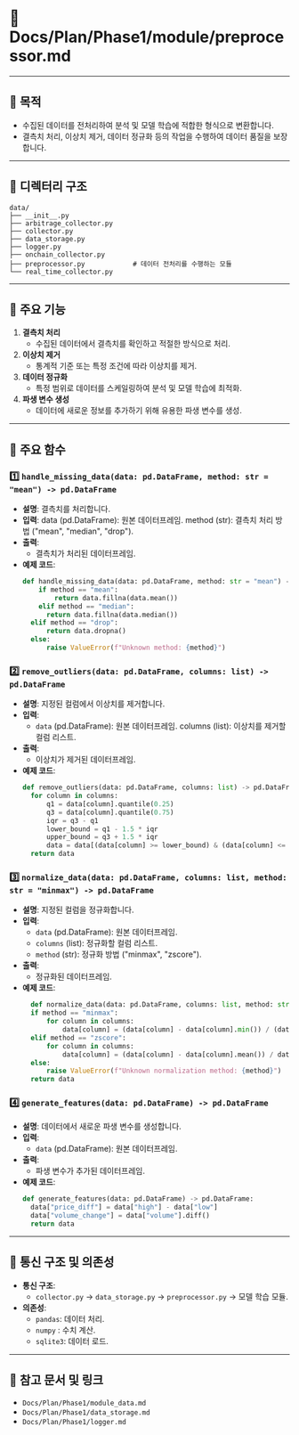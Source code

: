 # 📁 Docs/Plan/Phase1/module/preprocessor.md

---

## 📌 목적
- 수집된 데이터를 전처리하여 분석 및 모델 학습에 적합한 형식으로 변환합니다.
- 결측치 처리, 이상치 제거, 데이터 정규화 등의 작업을 수행하여 데이터 품질을 보장합니다.

---

## 📁 디렉터리 구조
```plaintext
data/
├── __init__.py
├── arbitrage_collector.py
├── collector.py
├── data_storage.py
├── logger.py
├── onchain_collector.py
├── preprocessor.py            # 데이터 전처리를 수행하는 모듈
└── real_time_collector.py
```

---

## 📄 주요 기능
1. **결측치 처리**
   - 수집된 데이터에서 결측치를 확인하고 적절한 방식으로 처리.
2. **이상치 제거**
   - 통계적 기준 또는 특정 조건에 따라 이상치를 제거.
3. **데이터 정규화**
   - 특정 범위로 데이터를 스케일링하여 분석 및 모델 학습에 최적화.
4. **파생 변수 생성**
   - 데이터에 새로운 정보를 추가하기 위해 유용한 파생 변수를 생성.

---

## 🧩 주요 함수

### 1️⃣ `handle_missing_data(data: pd.DataFrame, method: str = "mean") -> pd.DataFrame`
- **설명**: 결측치를 처리합니다.
- **입력**:
data (pd.DataFrame): 원본 데이터프레임.
method (str): 결측치 처리 방법 ("mean", "median", "drop").
- **출력**:
  - 결측치가 처리된 데이터프레임.
- **예제 코드**:
  ```python
  def handle_missing_data(data: pd.DataFrame, method: str = "mean") -> pd.DataFrame:
      if method == "mean":
          return data.fillna(data.mean())
      elif method == "median":
        return data.fillna(data.median())
    elif method == "drop":
        return data.dropna()
    else:
        raise ValueError(f"Unknown method: {method}")

### 2️⃣ `remove_outliers(data: pd.DataFrame, columns: list) -> pd.DataFrame`
- **설명**: 지정된 컬럼에서 이상치를 제거합니다.
- **입력**:
  - `data` (pd.DataFrame): 원본 데이터프레임.
columns (list): 이상치를 제거할 컬럼 리스트.
- **출력**:
  - 이상치가 제거된 데이터프레임.
- **예제 코드**:
  ```python
  def remove_outliers(data: pd.DataFrame, columns: list) -> pd.DataFrame:
    for column in columns:
        q1 = data[column].quantile(0.25)
        q3 = data[column].quantile(0.75)
        iqr = q3 - q1
        lower_bound = q1 - 1.5 * iqr
        upper_bound = q3 + 1.5 * iqr
        data = data[(data[column] >= lower_bound) & (data[column] <= upper_bound)]
    return data

### 3️⃣ `normalize_data(data: pd.DataFrame, columns: list, method: str = "minmax") -> pd.DataFrame`
- **설명**: 지정된 컬럼을 정규화합니다.
- **입력**:
  - `data` (pd.DataFrame): 원본 데이터프레임.
  - `columns` (list): 정규화할 컬럼 리스트.
  - `method` (str): 정규화 방법 ("minmax", "zscore").
- **출력**:
  - 정규화된 데이터프레임.
- **예제 코드**:
  ```python
    def normalize_data(data: pd.DataFrame, columns: list, method: str = "minmax") -> pd.DataFrame:
    if method == "minmax":
        for column in columns:
            data[column] = (data[column] - data[column].min()) / (data[column].max() - data[column].min())
    elif method == "zscore":
        for column in columns:
            data[column] = (data[column] - data[column].mean()) / data[column].std()
    else:
        raise ValueError(f"Unknown normalization method: {method}")
    return data

### 4️⃣ `generate_features(data: pd.DataFrame) -> pd.DataFrame`
- **설명**: 데이터에서 새로운 파생 변수를 생성합니다.
- **입력**:
  - `data` (pd.DataFrame): 원본 데이터프레임.
- **출력**:
  - 파생 변수가 추가된 데이터프레임.
- **예제 코드**:
  ```python
  def generate_features(data: pd.DataFrame) -> pd.DataFrame:
    data["price_diff"] = data["high"] - data["low"]
    data["volume_change"] = data["volume"].diff()
    return data

---

## 🔗 통신 구조 및 의존성
- **통신 구조**:
  - `collector.py` → `data_storage.py` → `preprocessor.py` → 모델 학습 모듈.
- **의존성**:
  - `pandas`: 데이터 처리.
  - `numpy` : 수치 계산.
  - `sqlite3`: 데이터 로드.

---

## 📘 참고 문서 및 링크
- `Docs/Plan/Phase1/module_data.md`
- `Docs/Plan/Phase1/data_storage.md`
- `Docs/Plan/Phase1/logger.md`
